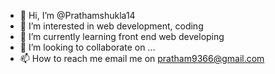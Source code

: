 - 👋 Hi, I’m @Prathamshukla14
- 👀 I’m interested in web development, coding
- 🌱 I’m currently learning front end web developing 
- 💞️ I’m looking to collaborate on ...
- 📫 How to reach me email me on pratham9366@gmail.com

<!---
Prathamshukla14/Prathamshukla14 is a ✨ special ✨ repository because its `README.md` (this file) appears on your GitHub profile.
You can click the Preview link to take a look at your changes.
-
